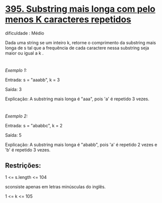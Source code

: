 # [395. Substring mais longa com pelo menos K caracteres repetidos](https://leetcode.com/problems/longest-substring-with-at-least-k-repeating-characters/)
dificuldade : Médio

Dada uma string se um inteiro k, retorne o comprimento da substring mais longa de s tal que a frequência de cada caractere nessa substring seja maior ou igual a k .
#
*Exemplo 1:*

Entrada: s = "aaabb", k = 3

 Saída: 3

 Explicação: A substring mais longa é "aaa", pois 'a' é repetido 3 vezes.

#
*Exemplo 2:*



Entrada: s = "ababbc", k = 2

 Saída: 5

 Explicação: A substring mais longa é "ababb", pois 'a' é repetido 2 vezes e 'b' é repetido 3 vezes.
 



## Restrições:

1 <= s.length <= 104

sconsiste apenas em letras minúsculas do inglês.

1 <= k <= 105